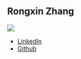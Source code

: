 Rongxin Zhang
------------

![](rongxin-zhang.png)

* [LinkedIn](https://www.linkedin.com/in/rongxin-zhang-941a3550/)
* [Github](https://github.com/RongxinZhang)
